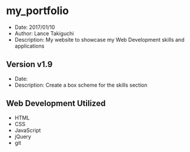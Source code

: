 # my_portfolio
* Date: 2017/01/10
* Author: Lance Takiguchi
* Description: My website to showcase my Web Development skills and applications

## Version v1.9
* Date: 
* Description: Create a box scheme for the skills section

## Web Development Utilized 
* HTML
* CSS
* JavaScript
* jQuery
* git
